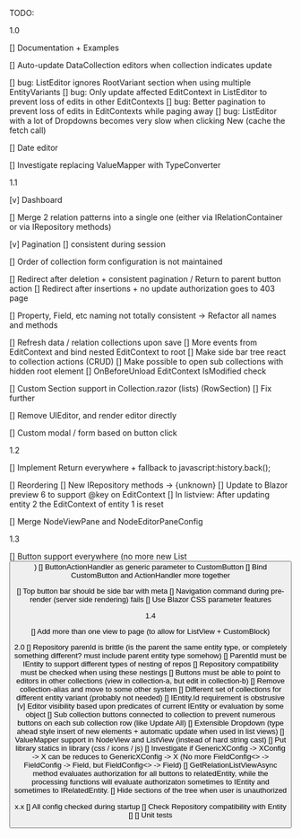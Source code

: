 TODO:

1.0

[] Documentation + Examples

[] Auto-update DataCollection editors when collection indicates update

[] bug: ListEditor ignores RootVariant section when using multiple EntityVariants
[] bug: Only update affected EditContext in ListEditor to prevent loss of edits in other EditContexts
[] bug: Better pagination to prevent loss of edits in EditContexts while paging away
[] bug: ListEditor with a lot of Dropdowns becomes very slow when clicking New (cache the fetch call)

[] Date editor

[] Investigate replacing ValueMapper with TypeConverter

1.1

[v] Dashboard

[] Merge 2 relation patterns into a single one (either via IRelationContainer or via IRepository methods)

[v] Pagination 
    [] consistent during session

[] Order of collection form configuration is not maintained
  
[] Redirect after deletion + consistent pagination / Return to parent button action
[] Redirect after insertions + no update authorization goes to 403 page

[] Property, Field, etc naming not totally consistent -> Refactor all names and methods

[] Refresh data / relation collections upon save
    [] More events from EditContext and bind nested EditContext to root
    [] Make side bar tree react to collection actions (CRUD)
        [] Make possible to open sub collections with hidden root element
    [] OnBeforeUnload EditContext IsModified check

[] Custom Section support in Collection.razor (lists) (RowSection)
    [] Fix further

[] Remove UIEditor, and render editor directly

[] Custom modal / form based on button click

1.2

[] Implement Return everywhere + fallback to javascript:history.back();

[] Reordering
    [] New IRepository methods
        -> {unknown}
    [] Update to Blazor preview 6 to support @key on EditContext
        [] In listview: After updating entity 2 the EditContext of entity 1 is reset

[] Merge NodeViewPane and NodeEditorPaneConfig

1.3

[] Button support everywhere (no more new List<Button>)
    [] ButtonActionHandler as generic parameter to CustomButton
    [] Bind CustomButton and ActionHandler more together

[] Top button bar should be side bar with meta
[] Navigation command during pre-render (server side rendering) fails
[] Use Blazor CSS parameter features

1.4

[] Add more than one view to page (to allow for ListView + CustomBlock)

2.0
[] Repository parenId is brittle (is the parent the same entity type, or completely something different? must include parent entity type somehow)
    [] ParentId must be IEntity to support different types of nesting of repos
    [] Repository compatibility must be checked when using these nestings
    [] Buttons must be able to point to editors in other collections (view in collection-a, but edit in collection-b)
    [] Remove collection-alias and move to some other system
[] Different set of collections for different entity variant (probably not needed)
[] IEntity.Id requirement is obstrusive
[v] Editor visibility based upon predicates of current IEntity or evaluation by some object
[] Sub collection buttons connected to collection to prevent numerous buttons on each sub collection row (like Update All)
[] Extensible Dropdown (type ahead style insert of new elements + automatic update when used in list views)
[] ValueMapper support in NodeView and ListView (instead of hard string cast)
[] Put library statics in library (css / icons / js)
[] Investigate if GenericXConfig -> XConfig -> X can be reduces to GenericXConfig -> X (No more FieldConfig<> -> FieldConfig -> Field, but FieldConfig<> -> Field)
[] GetRelationListViewAsync method evaluates authorization for all buttons to relatedEntity, while the processing functions will evaluate authorizaton sometimes to IEntity and sometimes to IRelatedEntity.
[] Hide sections of the tree when user is unauthorized

x.x
[] All config checked during startup
    [] Check Repository compatibility with Entity
    []
[] Unit tests
